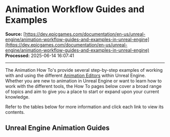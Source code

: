 # Animation Workflow Guides and Examples

**Source:** [https://dev.epicgames.com/documentation/en-us/unreal-engine/animation-workflow-guides-and-examples-in-unreal-engine](https://dev.epicgames.com/documentation/en-us/unreal-engine/animation-workflow-guides-and-examples-in-unreal-engine)  
**Processed:** 2025-06-14 16:07:41

---

The Animation How To's provide several step-by-step examples of working with and using the different [Animation Editors](/documentation/en-us/unreal-engine/animation-editors-in-unreal-engine) within Unreal Engine. Whether you are new to animation in Unreal Engine or want to learn how to work with the different tools, the How To pages below cover a broad range of topics and aim to give you a place to start or expand upon your current knowledge.

Refer to the tables below for more information and click each link to view its contents.

## Unreal Engine Animation Guides